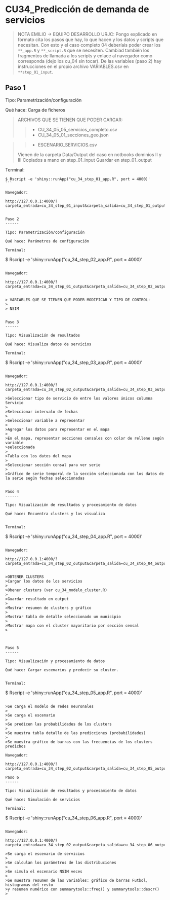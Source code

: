 CU34_Predicción de demanda de servicios
========================================================================


>NOTA EMILIO -> EQUIPO DESARROLLO URJC: Pongo explicado en formato cita los pasos que hay, lo
que hacen y los datos y scripts que necesitan. Con esto y el caso completo 04
deberíais poder crear los `**_app.R` y `**_script.R` que se necesiten. Cambiad
también los fragmentos de llamada a los scripts y enlace al navegador como corresponda
(dejo los cu_04 sin tocar). De las variables (paso 2) hay instrucciones en el propio
archivo VARIABLES.csv en `**step_01_input`.


Paso 1
------

Tipo: Parametrización/configuración

Qué hace: Carga de ficheros


> ARCHIVOS QUE SE TIENEN QUE PODER CARGAR:
>> * CU_34_05_05_servicios_completo.csv
>> * CU_34_05_01_secciones_geo.json


>> * ESCENARIO_SERVICIOS.csv
>
>Vienen de la carpeta Data/Output del caso en notbooks dominios II y III
>Copiados a mano en step_01_input
>Guardar en step_01_output




Terminal:

````
$ Rscript -e 'shiny::runApp("cu_34_step_01_app.R", port = 4000)'
```

Navegador:

http://127.0.0.1:4000/?carpeta_entrada=cu_34_step_01_input&carpeta_salida=cu_34_step_01_output&carpeta_maestros=cu_34_maestros


Paso 2
------

Tipo: Parametrización/configuración

Qué hace: Parámetros de configuración

Terminal:

````
$ Rscript -e 'shiny::runApp("cu_34_step_02_app.R", port = 4000)'
````

Navegador:

http://127.0.0.1:4000/?carpeta_entrada=cu_34_step_01_output&carpeta_salida=cu_34_step_02_output&carpeta_maestros=cu_34_maestros


> VARIABLES QUE SE TIENEN QUE PODER MODIFICAR Y TIPO DE CONTROL:
>
> NSIM


Paso 3
------

Tipo: Visualización de resultados

Qué hace: Visualiza datos de servicios

Terminal:

````
$ Rscript -e 'shiny::runApp("cu_34_step_03_app.R", port = 4000)'
````

Navegador:

http://127.0.0.1:4000/?carpeta_entrada=cu_34_step_02_output&carpeta_salida=cu_34_step_03_output&carpeta_maestros=cu_34_maestros

>Seleccionar tipo de servicio de entre los valores únicos columna Servicio
>
>Seleccionar intervalo de fechas
>
>Seleccionar variable a representar
>
>Agregar los datos para representar en el mapa
>
>En el mapa, representar secciones censales con color de relleno según variable
>seleccionada
>
>Tabla con los datos del mapa
>
>Seleccionar sección censal para ver serie
>
>Gráfico de serie temporal de la sección seleccionada con los datos de la serie según fechas seleccionadas


Paso 4
------

Tipo: Visualización de resultados y procesamiento de datos

Qué hace: Encuentra clusters y los visualiza


Terminal:

````
$ Rscript -e 'shiny::runApp("cu_34_step_04_app.R", port = 4000)'
````

Navegador:

http://127.0.0.1:4000/?carpeta_entrada=cu_34_step_02_output&carpeta_salida=cu_34_step_04_output&carpeta_maestros=cu_34_maestros


>OBTENER CLUSTERS
>Cargar los datos de los servicios
>
>Obener clusters (ver cu_34_modelo_cluster.R)
>
>Guardar resultado en output
>
>Mostrar resumen de clusters y gráfico
>
>Mostrar tabla de detalle seleccionado un municipio
>
>Mostrar mapa con el cluster mayoritario por sección censal
>



Paso 5
------

Tipo: Visualización y procesamiento de datos

Qué hace: Cargar escenarios y predecir su cluster.


Terminal:

````
$ Rscript -e 'shiny::runApp("cu_34_step_05_app.R", port = 4000)'
````

>Se carga el modelo de redes neuronales
>
>Se carga el escenario
>
>Se predicen las probabilidades de los clusters
>
>Se muestra tabla detalle de las predicciones (probabilidades)
>
>Se muestra gráfico de barras con las frecuencias de los clusters predichos

Navegador:

http://127.0.0.1:4000/?carpeta_entrada=cu_34_step_02_output&carpeta_salida=cu_34_step_05_output&carpeta_maestros=cu_34_maestros

Paso 6
------

Tipo: Visualización de resultados y procesamiento de datos

Qué hace: Simulación de servicios

Terminal:

````
$ Rscript -e 'shiny::runApp("cu_34_step_06_app.R", port = 4000)'
````

Navegador:

http://127.0.0.1:4000/?carpeta_entrada=cu_34_step_02_output&carpeta_salida=cu_34_step_06_output&carpeta_maestros=cu_34_maestros

>Se carga el escenario de servicios
>
>Se calculan los parámetros de las distribuciones
>
>Se simula el escenario NSIM veces
>
>Se muestra resumen de las variables: gráfico de barras Futbol, histogramas del resto
>y resumen numérico con summarytools::freq() y summarytools::descr()
>


